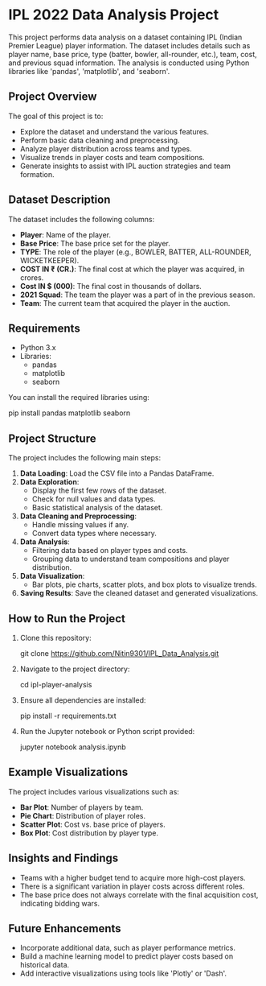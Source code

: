 # IPL 2022 Data Analysis Project


This project performs data analysis on a dataset containing IPL (Indian Premier League) player information. The dataset includes details such as player name, base price, type (batter, bowler, all-rounder, etc.), team, cost, and previous squad information. The analysis is conducted using Python libraries like 'pandas', 'matplotlib', and 'seaborn'.

## Project Overview

The goal of this project is to:
- Explore the dataset and understand the various features.
- Perform basic data cleaning and preprocessing.
- Analyze player distribution across teams and types.
- Visualize trends in player costs and team compositions.
- Generate insights to assist with IPL auction strategies and team formation.

## Dataset Description

The dataset includes the following columns:
- **Player**: Name of the player.
- **Base Price**: The base price set for the player.
- **TYPE**: The role of the player (e.g., BOWLER, BATTER, ALL-ROUNDER, WICKETKEEPER).
- **COST IN ₹ (CR.)**: The final cost at which the player was acquired, in crores.
- **Cost IN $ (000)**: The final cost in thousands of dollars.
- **2021 Squad**: The team the player was a part of in the previous season.
- **Team**: The current team that acquired the player in the auction.

## Requirements

- Python 3.x
- Libraries: 
  - pandas
  - matplotlib
  - seaborn
  
You can install the required libraries using:

pip install pandas matplotlib seaborn

## Project Structure

The project includes the following main steps:

1. **Data Loading**: Load the CSV file into a Pandas DataFrame.
2. **Data Exploration**:
   - Display the first few rows of the dataset.
   - Check for null values and data types.
   - Basic statistical analysis of the dataset.
3. **Data Cleaning and Preprocessing**:
   - Handle missing values if any.
   - Convert data types where necessary.
4. **Data Analysis**:
   - Filtering data based on player types and costs.
   - Grouping data to understand team compositions and player distribution.
5. **Data Visualization**:
   - Bar plots, pie charts, scatter plots, and box plots to visualize trends.
6. **Saving Results**: Save the cleaned dataset and generated visualizations.

## How to Run the Project

1. Clone this repository:
   
   git clone https://github.com/Nitin9301/IPL_Data_Analysis.git
   
2. Navigate to the project directory:

   cd ipl-player-analysis
   
3. Ensure all dependencies are installed:
   
   pip install -r requirements.txt
  
4. Run the Jupyter notebook or Python script provided:
   
   jupyter notebook analysis.ipynb
  
  

## Example Visualizations

The project includes various visualizations such as:
- **Bar Plot**: Number of players by team.
- **Pie Chart**: Distribution of player roles.
- **Scatter Plot**: Cost vs. base price of players.
- **Box Plot**: Cost distribution by player type.

## Insights and Findings

- Teams with a higher budget tend to acquire more high-cost players.
- There is a significant variation in player costs across different roles.
- The base price does not always correlate with the final acquisition cost, indicating bidding wars.

## Future Enhancements

- Incorporate additional data, such as player performance metrics.
- Build a machine learning model to predict player costs based on historical data.
- Add interactive visualizations using tools like 'Plotly' or 'Dash'.

